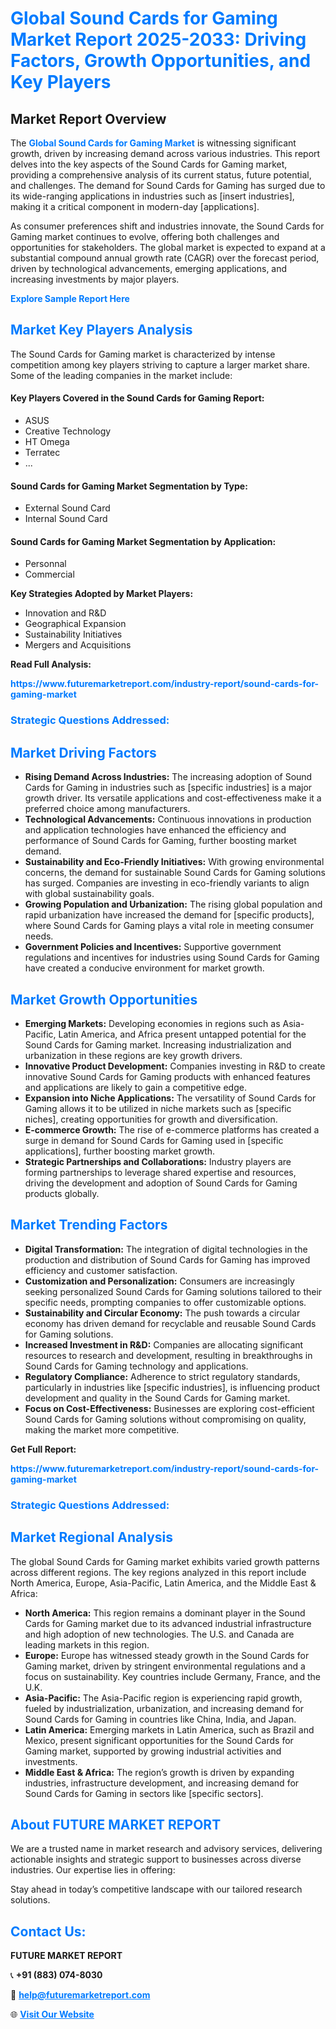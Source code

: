 <h1 style="color: #007BFF;">Global Sound Cards for Gaming Market Report 2025-2033: Driving Factors, Growth Opportunities, and Key Players</h1>

<section id="overview">
<h2>Market Report Overview</h2>
<p>The <a href="https://www.futuremarketreport.com/industry-report/sound-cards-for-gaming-market" style="color: #007BFF; text-decoration: none;"><strong>Global Sound Cards for Gaming Market</strong></a> is witnessing significant growth, driven by increasing demand across various industries. This report delves into the key aspects of the Sound Cards for Gaming market, providing a comprehensive analysis of its current status, future potential, and challenges. The demand for Sound Cards for Gaming has surged due to its wide-ranging applications in industries such as [insert industries], making it a critical component in modern-day [applications].</p>
<p>As consumer preferences shift and industries innovate, the Sound Cards for Gaming market continues to evolve, offering both challenges and opportunities for stakeholders. The global market is expected to expand at a substantial compound annual growth rate (CAGR) over the forecast period, driven by technological advancements, emerging applications, and increasing investments by major players.</p>
</section>

<section id="overview">
<p><a href="https://www.futuremarketreport.com/request-sample/reportId=103164" style="color: #007BFF; text-decoration: none;"><strong>Explore Sample Report Here</strong></a></p>
</section>

<section id="key-players">
<h2 style="color: #007BFF;">Market Key Players Analysis</h2>
<p>The Sound Cards for Gaming market is characterized by intense competition among key players striving to capture a larger market share. Some of the leading companies in the market include:</p>
<h4>Key Players Covered in the Sound Cards for Gaming Report:</h4>
<ul><li>ASUS</li><li>Creative Technology</li><li>HT Omega</li><li>Terratec</li><li>...</li></ul>
<h4>Sound Cards for Gaming Market Segmentation by Type:</h4>
<ul><li>External Sound Card</li><li>Internal Sound Card</li></ul>

<h4>Sound Cards for Gaming Market Segmentation by Application:</h4>
<ul><li>Personnal</li><li>Commercial</li></ul>
<p><strong>Key Strategies Adopted by Market Players:</strong></p>
<ul>
<li>Innovation and R&D</li>
<li>Geographical Expansion</li>
<li>Sustainability Initiatives</li>
<li>Mergers and Acquisitions</li>
</ul>
</section>

<section>
<p><strong>Read Full Analysis: </strong></p><a href="https://www.futuremarketreport.com/industry-report/sound-cards-for-gaming-market" style="color: #007BFF; text-decoration: none;"><strong>https://www.futuremarketreport.com/industry-report/sound-cards-for-gaming-market</strong></a>
<h3 style="color: #007BFF;">Strategic Questions Addressed:</h3>
</section>

<section id="driving-factors">
<h2 style="color: #007BFF;">Market Driving Factors</h2>
<ul>
<li><strong>Rising Demand Across Industries:</strong> The increasing adoption of Sound Cards for Gaming in industries such as [specific industries] is a major growth driver. Its versatile applications and cost-effectiveness make it a preferred choice among manufacturers.</li>
<li><strong>Technological Advancements:</strong> Continuous innovations in production and application technologies have enhanced the efficiency and performance of Sound Cards for Gaming, further boosting market demand.</li>
<li><strong>Sustainability and Eco-Friendly Initiatives:</strong> With growing environmental concerns, the demand for sustainable Sound Cards for Gaming solutions has surged. Companies are investing in eco-friendly variants to align with global sustainability goals.</li>
<li><strong>Growing Population and Urbanization:</strong> The rising global population and rapid urbanization have increased the demand for [specific products], where Sound Cards for Gaming plays a vital role in meeting consumer needs.</li>
<li><strong>Government Policies and Incentives:</strong> Supportive government regulations and incentives for industries using Sound Cards for Gaming have created a conducive environment for market growth.</li>
</ul>
</section>

<section id="growth-opportunities">
<h2 style="color: #007BFF;">Market Growth Opportunities</h2>
<ul>
<li><strong>Emerging Markets:</strong> Developing economies in regions such as Asia-Pacific, Latin America, and Africa present untapped potential for the Sound Cards for Gaming market. Increasing industrialization and urbanization in these regions are key growth drivers.</li>
<li><strong>Innovative Product Development:</strong> Companies investing in R&D to create innovative Sound Cards for Gaming products with enhanced features and applications are likely to gain a competitive edge.</li>
<li><strong>Expansion into Niche Applications:</strong> The versatility of Sound Cards for Gaming allows it to be utilized in niche markets such as [specific niches], creating opportunities for growth and diversification.</li>
<li><strong>E-commerce Growth:</strong> The rise of e-commerce platforms has created a surge in demand for Sound Cards for Gaming used in [specific applications], further boosting market growth.</li>
<li><strong>Strategic Partnerships and Collaborations:</strong> Industry players are forming partnerships to leverage shared expertise and resources, driving the development and adoption of Sound Cards for Gaming products globally.</li>
</ul>
</section>

<section id="trending-factors">
<h2 style="color: #007BFF;">Market Trending Factors</h2>
<ul>
<li><strong>Digital Transformation:</strong> The integration of digital technologies in the production and distribution of Sound Cards for Gaming has improved efficiency and customer satisfaction.</li>
<li><strong>Customization and Personalization:</strong> Consumers are increasingly seeking personalized Sound Cards for Gaming solutions tailored to their specific needs, prompting companies to offer customizable options.</li>
<li><strong>Sustainability and Circular Economy:</strong> The push towards a circular economy has driven demand for recyclable and reusable Sound Cards for Gaming solutions.</li>
<li><strong>Increased Investment in R&D:</strong> Companies are allocating significant resources to research and development, resulting in breakthroughs in Sound Cards for Gaming technology and applications.</li>
<li><strong>Regulatory Compliance:</strong> Adherence to strict regulatory standards, particularly in industries like [specific industries], is influencing product development and quality in the Sound Cards for Gaming market.</li>
<li><strong>Focus on Cost-Effectiveness:</strong> Businesses are exploring cost-efficient Sound Cards for Gaming solutions without compromising on quality, making the market more competitive.</li>
</ul>
</section>

<section>
<p><strong>Get Full Report: </strong></p><a href="https://www.futuremarketreport.com/industry-report/sound-cards-for-gaming-market" style="color: #007BFF; text-decoration: none;"><strong>https://www.futuremarketreport.com/industry-report/sound-cards-for-gaming-market</strong></a>
<h3 style="color: #007BFF;">Strategic Questions Addressed:</h3>
</section>


<section id="regional-analysis">
<h2 style="color: #007BFF;">Market Regional Analysis</h2>
<p>The global Sound Cards for Gaming market exhibits varied growth patterns across different regions. The key regions analyzed in this report include North America, Europe, Asia-Pacific, Latin America, and the Middle East & Africa:</p>
<ul>
<li><strong>North America:</strong> This region remains a dominant player in the Sound Cards for Gaming market due to its advanced industrial infrastructure and high adoption of new technologies. The U.S. and Canada are leading markets in this region.</li>
<li><strong>Europe:</strong> Europe has witnessed steady growth in the Sound Cards for Gaming market, driven by stringent environmental regulations and a focus on sustainability. Key countries include Germany, France, and the U.K.</li>
<li><strong>Asia-Pacific:</strong> The Asia-Pacific region is experiencing rapid growth, fueled by industrialization, urbanization, and increasing demand for Sound Cards for Gaming in countries like China, India, and Japan.</li>
<li><strong>Latin America:</strong> Emerging markets in Latin America, such as Brazil and Mexico, present significant opportunities for the Sound Cards for Gaming market, supported by growing industrial activities and investments.</li>
<li><strong>Middle East & Africa:</strong> The region’s growth is driven by expanding industries, infrastructure development, and increasing demand for Sound Cards for Gaming in sectors like [specific sectors].</li>
</ul>
</section>

<footer>
<h2 style="color: #007BFF;">About FUTURE MARKET REPORT</h2>
<p>We are a trusted name in market research and advisory services, delivering actionable insights and strategic support to businesses across diverse industries. Our expertise lies in offering:</p>

<p>Stay ahead in today’s competitive landscape with our tailored research solutions.</p>

<h2 style="color: #007BFF;">Contact Us:</h2>
<p><strong>FUTURE MARKET REPORT</strong></p>
<p>📞 <strong>+91 (883) 074-8030</strong></p>
<p>📧 <strong><a href="mailto:help@futuremarketreport.com" style="color: #007BFF;">help@futuremarketreport.com</a></strong></p>
<p>🌐 <strong><a href="https://www.futuremarketreport.com/" style="color: #007BFF;">Visit Our Website</a></strong></p>
</footer>